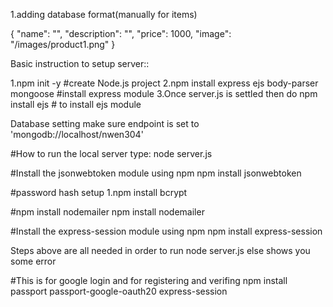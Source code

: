 1.adding database format(manually for items)

{
  "name": "",
  "description": "",
  "price": 1000,
  "image": "/images/product1.png"
}


Basic instruction to setup server::

1.npm init -y   #create Node.js project
2.npm install express ejs body-parser mongoose  #install express module
3.Once server.js is settled then do npm install ejs # to install ejs module

Database setting make sure endpoint is set to 'mongodb://localhost/nwen304'

#How to run the local server
type: node server.js

#Install the jsonwebtoken module using npm
npm install jsonwebtoken

#password hash setup
1.npm install bcrypt

#npm install nodemailer
npm install nodemailer

#Install the express-session module using npm
npm install express-session

Steps above are all needed in order to run node server.js else shows you some error

#This is for google login and for registering and verifing
npm install passport passport-google-oauth20 express-session

